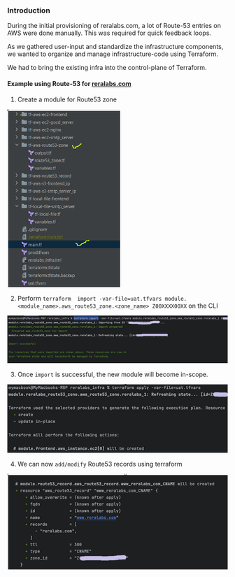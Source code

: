 ### Introduction

During the initial provisioning of reralabs.com, a lot of Route-53 entries on AWS were done manually.
This was required for quick feedback loops.

As we gathered user-input and standardize the infrastructure components,
we wanted to organize and manage infrastructure-code using Terraform.

We had to bring the existing infra into the control-plane of Terraform.

#### Example using Route-53 for [reralabs.com](https://reralabs.com)

1. Create a module for Route53 zone

![img_3.png](img_3.png)

2. Perform `terraform  import -var-file=uat.tfvars module.<module_name>.aws_route53_zone.<zone_name> Z00XXXX00XX` on the CLI 

![img.png](img.png)


3. Once `import` is successful, the new module will become in-scope. 

![img_1.png](img_1.png)

4. We can now `add/modify` Route53 records using terraform

![img_2.png](img_2.png)




